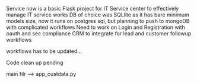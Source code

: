 Service now is a basic Flask project for IT Service center to effectively manage IT service works
DB of choice was SQLlite as it has bare minimum models size, now it runs on postgres sql, but planning to push to mongoDB with complicated workflows
Need to work on Login and Registration with oauth and sec compliance
CRM to integrate for lead and customer followup workflows

workflows has to be updated...

Code clean up pending

main filr --> app_custdata.py
